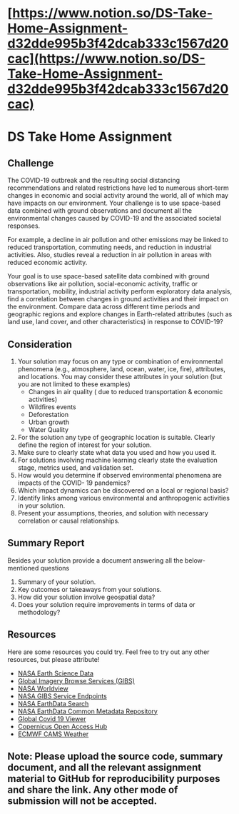 # [https://www.notion.so/DS-Take-Home-Assignment-d32dde995b3f42dcab333c1567d20cac](https://www.notion.so/DS-Take-Home-Assignment-d32dde995b3f42dcab333c1567d20cac)

# DS Take Home Assignment

## Challenge
The COVID-19 outbreak and the resulting social distancing recommendations and related restrictions have led to numerous short-term changes in economic and social activity around the world, all of which may have impacts on our environment. Your challenge is to use space-based data combined with ground observations and document all the environmental changes caused by COVID-19 and the associated societal responses. 

For example, a decline in air pollution and other emissions may be linked to reduced transportation, commuting needs, and reduction in industrial activities. Also, studies reveal a reduction in air pollution in areas with reduced economic activity. 

Your goal is to use space-based satellite data combined with ground observations like air pollution, social-economic activity, traffic or transportation, mobility, industrial activity perform exploratory data analysis, find a correlation between changes in ground activities and their impact on the environment. Compare data across different time periods and geographic regions and explore changes in Earth-related attributes (such as land use, land cover, and other characteristics) in response to COVID-19?

## Consideration

1. Your solution may focus on any type or combination of environmental phenomena (e.g., atmosphere, land, ocean, water, ice, fire), attributes, and locations. You may consider these attributes in your solution (but you are not limited to these examples)
    - Changes in air quality ( due to reduced transportation & economic activities)
    - Wildfires events
    - Deforestation
    - Urban growth
    - Water Quality
2. For the solution any type of geographic location is suitable. Clearly define the region of interest for your solution. 
3. Make sure to clearly state what data you used and how you used it.
4. For solutions involving machine learning clearly state the evaluation stage, metrics used, and validation set.
5. How would you determine if observed environmental phenomena are impacts of the COVID- 19 pandemics?
6. Which impact dynamics can be discovered on a local or regional basis?
7. Identify links among various environmental and anthropogenic activities in your solution.
8. Present your assumptions, theories, and solution with necessary correlation or causal relationships.

## Summary Report

Besides your solution provide a document answering all the below-mentioned questions

1. Summary of your solution. 
2. Key outcomes or takeaways from your solutions.
3. How did your solution involve geospatial data?
4. Does your solution require improvements in terms of data or methodology?

## Resources

Here are some resources you could try. Feel free to try out any other resources, but please attribute! 

- [NASA Earth Science Data](https://earthdata.nasa.gov/)
- [Global Imagery Browse Services (GIBS)](https://earthdata.nasa.gov/eosdis/science-system-description/eosdis-components/gibs)
- [NASA Worldview](https://worldview.earthdata.nasa.gov/)
- [NASA GIBS Service Endpoints](https://wiki.earthdata.nasa.gov/display/GIBS/GIBS+API+for+Developers)
- [NASA EarthData Search](https://search.earthdata.nasa.gov/search)
- [NASA EarthData Common Metadata Repository](https://cmr.earthdata.nasa.gov/search)
- [Global Covid 19 Viewer](https://sedac.ciesin.columbia.edu/mapping/popest/covid-19/)
- [Copernicus Open Access Hub](https://scihub.copernicus.eu/)
- [ECMWF CAMS Weather](https://atmosphere.copernicus.eu/)

## Note: Please upload the source code, summary document, and all the relevant assignment material to GitHub for reproducibility purposes and share the link. Any other mode of submission will not be accepted.
